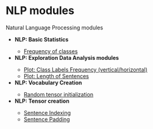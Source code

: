 # NLP modules
Natural Language Processing modules

<ul>
<li><b>NLP: Basic Statistics  </b></li>
<ul>
<li><a href="https://github.com/stratosm/NLP_modules/blob/master/NLP%20Modules%20-%20Ratio%20of%20Class%20Labels.ipynb">Frequency of classes</a></li>
</ul>
<li><b>NLP: Exploration Data Analysis modules</b></li>
<ul>
<li><a href="https://github.com/stratosm/PyTorch/blob/master/1.%20Tensors.ipynb">Plot: Class Labels Frequency (vertical/horizontal)</a></li>
<li><a href="https://github.com/stratosm/PyTorch/blob/master/1.%20Tensors.ipynb">Plot: Length of Sentences</a></li>
</ul>
<li><b>NLP: Vocabulary Creation</b></li>
<ul>
<li><a href="https://github.com/stratosm/PyTorch/blob/master/1.%20Tensor%20Creation%20Random%20Initialization.ipynb">Random tensor initialization</a></li>
</ul>
 <li><b>NLP: Tensor creation</b></li>
<ul>
<li><a href="https://github.com/stratosm/PyTorch/blob/master/1.%20Tensor%20Creation%20Random%20Initialization.ipynb">Sentence Indexing</a></li>
<li><a href="https://github.com/stratosm/PyTorch/blob/master/Special%20constructors.ipynb">Sentence Padding</a></li>
</ul>

